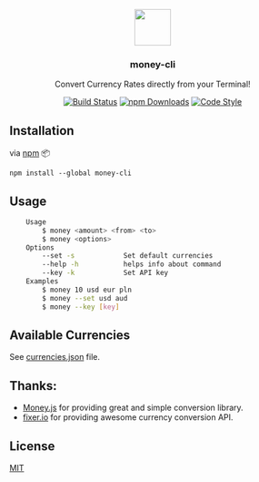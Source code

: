 <p align="center">
  <img src="https://i.imgur.com/ddhPSQ4.png" height="64">
  <h3 align="center">money-cli</h3>
  <p align="center">Convert Currency Rates directly from your Terminal!<p>
  <p align="center">  
	<a href="https://travis-ci.org/sumn2u/money-cli"><img src="https://travis-ci.org/sumn2u/money-cli.svg?branch=master" alt="Build Status"></a>
	<a href="https://npmjs.com/package/money-cli"><img src="https://img.shields.io/npm/dt/money-cli.svg" alt="npm Downloads"></a>  
	<a href="https://github.com/sindresorhus/xo"><img src="https://img.shields.io/badge/code_style-XO-5ed9c7.svg" alt="Code Style"></a> 

</p>
</p>

## Installation

via [npm](https://www.npmjs.com/) :package:
```
npm install --global money-cli
```

## Usage

```bash
	Usage
		$ money <amount> <from> <to>
		$ money <options>
	Options
		--set -s 			Set default currencies
		--help -h			helps info about command
		--key -k			Set API key
	Examples
		$ money 10 usd eur pln
		$ money --set usd aud 
		$ money --key [key]

```

## Available Currencies

See [currencies.json](https://github.com/sumn2u/money-cli/blob/master/lib/currencies.json) file.

## Thanks:

- [Money.js](http://openexchangerates.github.io/money.js/) for providing great and simple conversion library.
- [fixer.io](http://fixer.io/) for providing awesome currency conversion API.

## License

[MIT](https://opensource.org/licenses/MIT)



